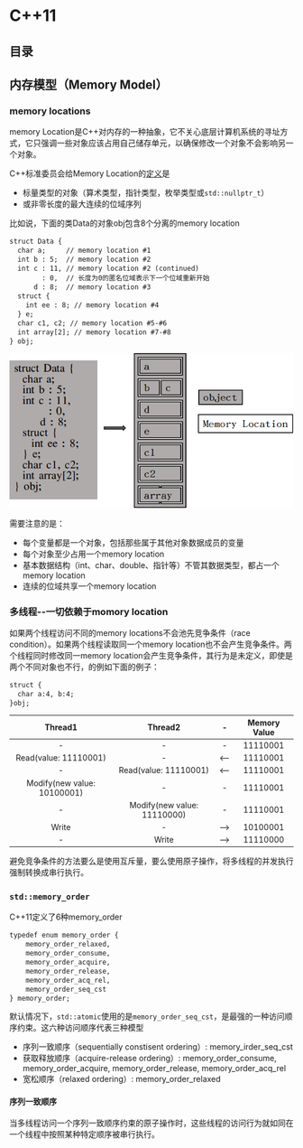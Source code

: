 # C++11

## 目录


## 内存模型（Memory Model）
### memory locations
memory Location是C++对内存的一种抽象，它不关心底层计算机系统的寻址方式，它只强调一些对象应该占用自己储存单元，以确保修改一个对象不会影响另一个对象。

C++标准委员会给Memory Location的[定义](https://en.cppreference.com/w/cpp/language/memory_model)是
- 标量类型的对象（算术类型，指针类型，枚举类型或`std::nullptr_t`）
- 或非零长度的最大连续的位域序列

比如说，下面的类Data的对象obj包含8个分离的memory location
```
struct Data {
  char a;     // memory location #1
  int b : 5;  // memory location #2
  int c : 11, // memory location #2 (continued)
        : 0,  // 长度为0的匿名位域表示下一个位域重新开始
      d : 8;  // memory location #3
  struct {
    int ee : 8; // memory location #4
  } e;
  char c1, c2; // memory location #5-#6
  int array[2]; // memory location #7-#8
} obj;
```
<img src='./imgs/memory-location.png'>

需要注意的是：
- 每个变量都是一个对象，包括那些属于其他对象数据成员的变量
- 每个对象至少占用一个memory location
- 基本数据结构（int、char、double、指针等）不管其数据类型，都占一个memory location
- 连续的位域共享一个memory location

### 多线程--一切依赖于momory location
如果两个线程访问不同的memory locations不会池先竞争条件（race condition）。如果两个线程读取同一个memory location也不会产生竞争条件。两个线程同时修改同一memory location会产生竞争条件，其行为是未定义，即使是两个不同对象也不行，的例如下面的例子：
```
struct {
  char a:4, b:4;
}obj;
```
|Thread1|Thread2|-|Memory Value|
|:-:|:-:|:-:|:-:|
|-|-|-|11110001|
|Read(value: 11110001)|-|<--|11110001|
|-|Read(value: 11110001)|<--|11110001|
|Modify(new value: 10100001)|-|-|11110001|
|-|Modify(new value: 11110000)|-|11110001|
|Write|-|-->|10100001|
|-|Write|-->|11110000|

避免竞争条件的方法要么是使用互斥量，要么使用原子操作，将多线程的并发执行强制转换成串行执行。

### `std::memory_order`
C++11定义了6种memory_order
```
typedef enum memory_order {
    memory_order_relaxed,
    memory_order_consume,
    memory_order_acquire,
    memory_order_release,
    memory_order_acq_rel,
    memory_order_seq_cst
} memory_order;
```
默认情况下，`std::atomic`使用的是`memory_order_seq_cst`，是最强的一种访问顺序约束。这六种访问顺序代表三种模型
- 序列一致顺序（sequentially constisent ordering）: memory_irder_seq_cst
- 获取释放顺序（acquire-release ordering）: memory_order_consume, memory_order_acquire, memory_order_release, memory_order_acq_rel
- 宽松顺序（relaxed ordering）: memory_order_relaxed

#### 序列一致顺序
当多线程访问一个序列一致顺序约束的原子操作时，这些线程的访问行为就如同在一个线程中按照某种特定顺序被串行执行。
